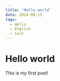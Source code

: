 ```yaml
---
title: 'Hello world'
date: 2024-09-11
tags:
  - Hello
  - English
  - test
---
```


# Hello world

This is my first post!
